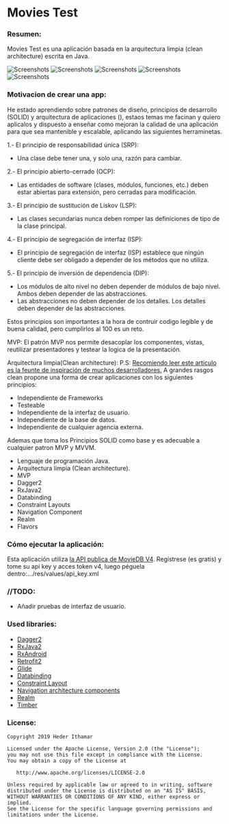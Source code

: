 # Movies Test

### Resumen: ###
Movies Test es una aplicación basada en la arquitectura limpia (clean architecture) escrita en Java.

![Screenshots](https://github.com/hederithamar/Movies/blob/master/screenshots/01.png)
![Screenshots](https://github.com/hederithamar/Movies/blob/master/screenshots/02.png)
![Screenshots](https://github.com/hederithamar/Movies/blob/master/screenshots/03.png)
![Screenshots](https://github.com/hederithamar/Movies/blob/master/screenshots/04.png)
![Screenshots](https://github.com/hederithamar/Movies/blob/master/screenshots/home.png)

### Motivacion de crear una app: ###
He estado aprendiendo sobre patrones de diseño, principios de desarrollo (SOLID) y arquitectura de aplicaciones (), estaos temas me facinan y quiero aplicalos y dispuesto a enseñar como mejoran la calidad de una aplicación para que sea mantenible y escalable, aplicando las siguientes herraminetas.

1.- El principio de responsabilidad única (SRP):
- Una clase debe tener una, y solo una, razón para cambiar.

2.- El principio abierto-cerrado (OCP):
- Las entidades de software (clases, módulos, funciones, etc.) deben estar abiertas para extensión, pero cerradas para modificación.

3.- El principio de sustitución de Liskov (LSP):
- Las clases secundarias nunca deben romper las definiciones de tipo de la clase principal.

4.- El principio de segregación de interfaz (ISP):
- El principio de segregación de interfaz (ISP) establece que ningún cliente debe ser obligado a depender de los métodos que no utiliza.

5.- El principio de inversión de dependencia (DIP):
- Los módulos de alto nivel no deben depender de módulos de bajo nivel. Ambos deben depender de las abstracciones.
- Las abstracciones no deben depender de los detalles. Los detalles deben depender de las abstracciones.

Estos principios son importantes a la hora de contruir codigo legible y de buena calidad, pero cumplirlos al 100 es un reto.

MVP:
El patrón MVP nos permite desacoplar los componentes, vistas, reutilizar presentadores y testear la logica de la presentación.

Arquitectura limpia(Clean architecture):
P.S: [Recomiendo leer este articulo es la feunte de inspiración de muchos desarrolladores.](https://blog.cleancoder.com/uncle-bob/2012/08/13/the-clean-architecture.html)
A grandes rasgos clean propone una forma de crear aplicaciones con los siguientes principios:
- Independiente de Frameworks
- Testeable
- Independiente de la interfaz de usuario.
- Independiente de la base de datos.
- Independiente de cualquier agencia externa.

Ademas que toma los Principios SOLID como base y es adecuable a cualquier patron MVP y MVVM.

- Lenguaje de programación Java.
- Arquitectura limpia (Clean architecture).
- MVP
- Dagger2
- RxJava2
- Databinding
- Constraint Layouts
- Navigation Component
- Realm
- Flavors


### Cómo ejecutar la aplicación: ###
Esta aplicación utiliza [la API publica de MovieDB V4](https://developers.themoviedb.org/4/getting-started).
Regístrese (es gratis) y tome su api key y acces token v4, luego péguela dentro:.../res/values/api_key.xml

### //TODO: ###
- Añadir pruebas de interfaz de usuario.

### Used libraries: ###
- [Dagger2](https://github.com/google/dagger)
- [RxJava2](https://github.com/ReactiveX/RxJava)
- [RxAndroid](https://github.com/ReactiveX/RxAndroid)
- [Retrofit2](https://github.com/square/retrofit)
- [Glide](https://github.com/bumptech/glide)
- [Databinding](https://developer.android.com/topic/libraries/data-binding)
- [Constraint Layout](https://developer.android.com/training/constraint-layout)
- [Navigation architecture components](https://developer.android.com/guide/navigation/navigation-getting-started)
- [Realm](https://github.com/realm/realm-java)
- [Timber](https://github.com/JakeWharton/timber)


### License: ###
~~~~
Copyright 2019 Heder Ithamar

Licensed under the Apache License, Version 2.0 (the "License");
you may not use this file except in compliance with the License.
You may obtain a copy of the License at

   http://www.apache.org/licenses/LICENSE-2.0

Unless required by applicable law or agreed to in writing, software
distributed under the License is distributed on an "AS IS" BASIS,
WITHOUT WARRANTIES OR CONDITIONS OF ANY KIND, either express or implied.
See the License for the specific language governing permissions and
limitations under the License.
~~~~
